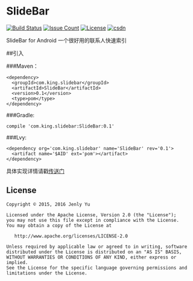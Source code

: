 # SlideBar
[![Build Status](https://travis-ci.org/jenly1314/SlideBar.svg?branch=master)](https://travis-ci.org/jenly1314/SlideBar)
[![Issue Count](https://codeclimate.com/github/jenly1314/SlideBar/badges/issue_count.svg)](https://codeclimate.com/github/jenly1314/SlideBar)
[![License](https://img.shields.io/badge/license-Apche%202.0-brightgreen.svg)](http://www.apache.org/licenses/LICENSE-2.0)
[![csdn](https://img.shields.io/badge/blog-Jenly-9932CC.svg)](http://blog.csdn.net/jenly121)

SlideBar for Android 一个很好用的联系人快速索引

##引入

###Maven：
```
<dependency>
  <groupId>com.king.slidebar</groupId>
  <artifactId>SlideBar</artifactId>
  <version>0.1</version>
  <type>pom</type>
</dependency>
```
###Gradle:
```
compile 'com.king.slidebar:SlideBar:0.1'
```
###Lvy:
```
<dependency org='com.king.slidebar' name='SlideBar' rev='0.1'>
  <artifact name='$AID' ext='pom'></artifact>
</dependency>
```


具体实现详情请戳[传送门](http://blog.csdn.net/jenly121/article/details/48466641)

## License

    Copyright © 2015, 2016 Jenly Yu 

    Licensed under the Apache License, Version 2.0 (the "License");
    you may not use this file except in compliance with the License.
    You may obtain a copy of the License at

       http://www.apache.org/licenses/LICENSE-2.0

    Unless required by applicable law or agreed to in writing, software
    distributed under the License is distributed on an "AS IS" BASIS,
    WITHOUT WARRANTIES OR CONDITIONS OF ANY KIND, either express or implied.
    See the License for the specific language governing permissions and
    limitations under the License.


